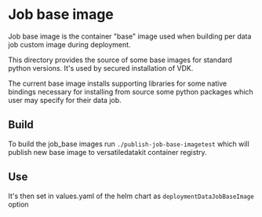 # Job base image

Job base image is the container "base" image used when building per data job custom image during deployment.

This directory provides the source of some base images for standard python versions. 
It's used by secured installation of VDK.

The current base image installs supporting libraries for some native bindings necessary for installing from source
some python packages which user may specify for their data job.

## Build

To build the job_base images run `./publish-job-base-imagetest` which will publish new base image to versatiledatakit 
container registry.

## Use

It's then set in values.yaml of the helm chart as `deploymentDataJobBaseImage` option
